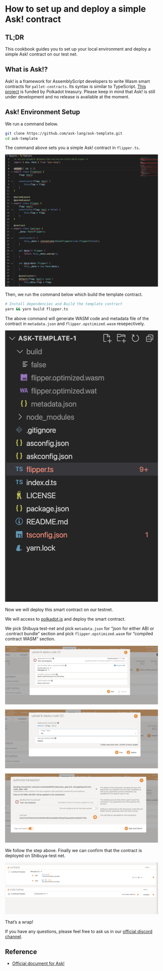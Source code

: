 # How to set up and deploy a simple Ask! contract

## TL;DR

This cookbook guides you to set up your local environment and deploy a simple Ask! contract on our test net.

## What is Ask!?

Ask! is a framework for AssemblyScript developers to write Wasm smart contracts for `pallet-contracts`. Its syntax is similar to TypeScript. [This project](https://polkadot.polkassembly.io/post/949) is funded by Polkadot treasury. Please keep in mind that Ask! is still under development and no release is available at the moment.

## Ask! Environment Setup

We run a command below. 

```bash
git clone https://github.com/ask-lang/ask-template.git
cd ask-template
```

The command above sets you a simple Ask! contract in `flipper.ts`.

![08](img/08.png)

Then, we run the command below which build the template contract.

```bash
# Install dependencies and Build the template contract
yarn && yarn build flipper.ts
```

The above command will generate WASM code and metadata file of the contract in `metadata.json` and `flipper.opstimized.wasm` resepectively.

![09](img/09.png)

Now we will deploy this smart contract on our testnet.

We will access to [polkadot.js](https://polkadot.js.org/apps/) and deploy the smart contract.

We pick Shibuya test-net and pick `metadata.json` for “json for either ABI or .contract bundle” section and pick `flipper.opstimized.wasm` for “compiled contract WASM” section.

![10](img/10.png)

![11](img/11.png)

![12](img/12.png)

We follow the step above. Finally we can confirm that the contract is deployed on Shibuya-test net.

![13](img/13.png)

That’s a wrap!

If you have any questions, please feel free to ask us in our [official discord channel](https://discord.gg/GhTvWxsF6S).

## Reference

- [Official document for Ask!](https://github.com/ask-lang/ask)